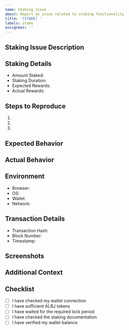 ```yaml
---
name: Staking Issue
about: Report an issue related to staking functionality
title: '[STAKE] '
labels: stake
assignees: ''
---
```


## Staking Issue Description
<!-- A clear and concise description of the staking issue -->

## Staking Details
- Amount Staked: <!-- Amount of ALBJ tokens -->
- Staking Duration: <!-- How long have you been staking -->
- Expected Rewards: <!-- Expected reward amount -->
- Actual Rewards: <!-- Actual reward amount received -->

## Steps to Reproduce
1. <!-- First step -->
2. <!-- Second step -->
3. <!-- And so on... -->

## Expected Behavior
<!-- What you expected to happen with staking -->

## Actual Behavior
<!-- What actually happened -->

## Environment
- Browser: <!-- e.g. Chrome, Firefox, Safari -->
- OS: <!-- e.g. Windows, macOS, Linux -->
- Wallet: <!-- e.g. Phantom, Solflare -->
- Network: <!-- e.g. Mainnet, Devnet -->

## Transaction Details
- Transaction Hash: <!-- If applicable -->
- Block Number: <!-- If applicable -->
- Timestamp: <!-- When did this occur -->

## Screenshots
<!-- If applicable, add screenshots of the staking interface or error messages -->

## Additional Context
<!-- Add any other context about the staking issue -->

## Checklist
- [ ] I have checked my wallet connection
- [ ] I have sufficient ALBJ tokens
- [ ] I have waited for the required lock period
- [ ] I have checked the staking documentation
- [ ] I have verified my wallet balance 